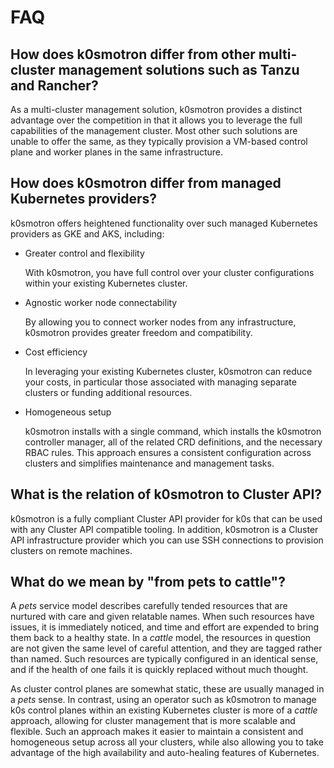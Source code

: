 
# FAQ

## How does k0smotron differ from other multi-cluster management solutions such as Tanzu and Rancher?

As a multi-cluster management solution, k0smotron provides a distinct advantage
over the competition in that it allows you to leverage the full capabilities of
the management cluster. Most other such solutions are unable to offer the same,
as they typically provision a VM-based control plane and worker planes in the
same infrastructure.

## How does k0smotron differ from managed Kubernetes providers?

k0smotron offers heightened functionality over such managed Kubernetes
providers as GKE and AKS, including:

- Greater control and flexibility

    With k0smotron, you have full control over your cluster configurations
    within your existing Kubernetes cluster.

- Agnostic worker node connectability

    By allowing you to connect worker nodes from any infrastructure, k0smotron
    provides greater freedom and compatibility.

- Cost efficiency

    In leveraging your existing Kubernetes cluster, k0smotron can reduce your
    costs, in particular those associated with managing separate clusters or
    funding additional resources.

- Homogeneous setup

    k0smotron installs with a single command, which installs the k0smotron
    controller manager, all of the related CRD definitions, and the necessary
    RBAC rules. This approach ensures a consistent configuration across
    clusters and simplifies maintenance and management tasks.

## What is the relation of k0smotron to Cluster API?

k0smotron is a fully compliant Cluster API provider for k0s that can be used
with any Cluster API compatible tooling. In addition, k0smotron is a Cluster
API infrastructure provider which you can use SSH connections to provision
clusters on remote machines.

## What do we mean by "from pets to cattle"?

A *pets* service model describes carefully tended resources that are nurtured
with care and given relatable names. When such resources have issues, it is
immediately noticed, and time and effort are expended to bring them back to a
healthy state. In a *cattle* model, the resources in question are not
given the same level of careful attention, and they are tagged rather than
named. Such resources are typically configured in an identical sense, and if
the health of one fails it is quickly replaced without much thought.

As cluster control planes are somewhat static, these are usually managed in a
*pets* sense. In contrast, using an operator such as k0smotron to manage k0s
control planes within an existing Kubernetes cluster is more of a *cattle*
approach, allowing for cluster management that is more scalable and flexible.
Such an approach makes it easier to maintain a consistent and homogeneous setup
across all your clusters, while also allowing you to take advantage of the high
availability and auto-healing features of Kubernetes.
